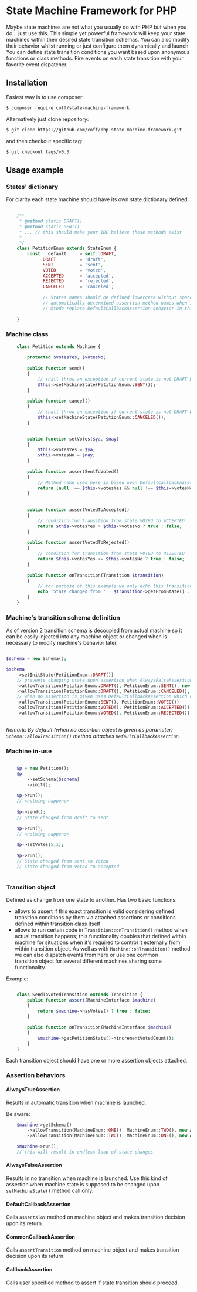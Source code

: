 # State Machine Framework for PHP

Maybe state machines are not what you usually do with PHP but when you do... just use this.
This simple yet powerful framework will keep your state machines within their desired state 
transition schemas. You can also modify their behavior whilst running or just configure them 
dynamically and launch. You can define state transition conditions you want based upon 
anonymous functions or class methods. Fire events on each state transition with your favorite
event dispatcher.

## Installation

Easiest way is to use composer:

```bash
$ composer require coff/state-machine-framework
```

Alternatively just clone repository:
```bash
$ git clone https://github.com/coff/php-state-machine-framework.git
```

and then checkout specific tag:
```bash
$ git checkout tags/v0.3
```

## Usage example

### States' dictionary

For clarity each state machine should have its own state dictionary defined.

```php
    
    /**
     * @method static DRAFT()
     * @method static SENT()
     * ... // this should make your IDE believe these methods exist
     *
     */
    class PetitionEnum extends StateEnum {
        const __default     = self::DRAFT,
              DRAFT         = 'draft',
              SENT          = 'sent',
              VOTED         = 'voted',
              ACCEPTED      = 'accepted',
              REJECTED      = 'rejected',
              CANCELED      = 'canceled';
              
              // States names should be defined lowercase without spaces and special characters due to 
              // automatically determined assertion method names when in use with DefaultCallbackAssertion
              // @todo replace DefaultCallbackAssertion behavior in this matter 
              
    }
```
### Machine class

```php
    class Petition extends Machine {
        
        protected $votesYes, $votesNo;
        
        public function send() 
        {
            // shall throw an exception if current state is not DRAFT because it wasn't allowed transition
            $this->setMachineState(PetitionEnum::SENT());
        }
        
        public function cancel() 
        {
            // shall throw an exception if current state is not DRAFT because it wasn't allowed transition
            $this->setMachineState(PetitionEnum::CANCELED());
        }

        
        public function setVotes($ya, $nay) 
        {
            $this->votesYes = $ya;
            $this->votesNo = $nay;
        }
        
        public function assertSentToVoted() 
        {
            // Method name used here is based upon DefaultCallbackAssertion. This can be changed though.
            return (null !== $this->votesYes && null !== $this->votesNo) ? true : false;
        }
        
        
        public function assertVotedToAccepted()
        {
            // condition for transition from state VOTED to ACCEPTED
            return $this->votesYes > $this->votesNo ? true : false;
        }
        
        public function assertVotedToRejected() 
        {
            // condition for transition from state VOTED to REJECTED
            return $this->votesYes <= $this->votesNo ? true : false;
        }
        
        public function onTransition(Transition $transition) 
        {
            // for purpose of this example we only echo this transition but you can easily dispatch an event from here 
            echo 'State changed from ' . $transition->getFromState() . ' to ' . $transition->getToState() . PHP_EOL;
        }
    }
```

### Machine's transition schema definition

As of version 2 transition schema is decoupled from actual machine so it can be easily injected into any machine object
or changed when is necessary to modify machine's behavior later.

```php

$schema = new Schema();

$schema
    ->setInitState(PetitionEnum::DRAFT())
    // prevents changing state upon assertion when AlwaysFalseAssertion is given
    ->allowTransition(PetitionEnum::DRAFT(), PetitionEnum::SENT(), new AlwaysFalseAssertion())
    ->allowTransition(PetitionEnum::DRAFT(), PetitionEnum::CANCELED(), new AlwaysFalseAssertion())
    // when no Assertion is given uses DefaultCallbackAssertion which calls assertXToY methods
    ->allowTransition(PetitionEnum::SENT(), PetitionEnum::VOTED())
    ->allowTransition(PetitionEnum::VOTED(), PetitionEnum::ACCEPTED())
    ->allowTransition(PetitionEnum::VOTED(), PetitionEnum::REJECTED());
    
```

*Remark: By default (when no assertion object is given as parameter) `Schema::allowTransition()` method attaches `DefaultCallbackAssertion`.*


### Machine in-use 
    
```php

    $p = new Petition();
    $p
        ->setSchema($schema)
        ->init();
    
    $p->run();
    // <nothing happens>
    
    $p->send();
    // State changed from draft to sent
    
    $p->run();
    // <nothing happens>
    
    $p->setVotes(5,1);
    
    $p->run();
    // State changed from sent to voted
    // State changed from voted to accepted
    
```    

### Transition object

Defined as change from one state to another. Has two basic functions:
- allows to assert if this exact transition is valid considering defined transition conditions by  them via 
  attached assertions or conditions defined within transition class itself
- allows to run certain code in `Transition::onTransition()` method when actual transition happens; this functionality
  doubles that defined within machine for situations when it's required to control it externally from within transition
  object. As well as with `Machine::onTransition()` method we can also dispatch events from here or use one common \
  transition object for several different machines sharing some functionality. 

Example:
```php

    class SendToVotedTransition extends Transition {
        public function assert(MachineInterface $machine) 
        {
            return $machine->hasVotes() ? true : false;    
        }
        
        public function onTransition(MachineInterface $machine)
        {
            $machine->getPetitionStats()->incrementVotedCount();
        }
    } 

```

Each transition object should have one or more assertion objects attached.

    
### Assertion behaviors

#### AlwaysTrueAssertion

Results in automatic transition when machine is launched. 

Be aware:

```php
    $machine->getSchema()
        ->allowTransition(MachineEnum::ONE(), MachineEnum::TWO(), new AlwaysTrueAssertion)
        ->allowTransition(MachineEnum::TWO(), MachineEnum::ONE(), new AlwaysTrueAssertion)
        
    $machine->run();
    // this will result in endless loop of state changes
```

#### AlwaysFalseAssertion

Results in no transition when machine is launched. Use this kind of assertion when machine state is supposed to be 
changed upon `setMachineState()` method call only. 

#### DefaultCallbackAssertion

Calls `assertXToY` method on machine object and makes transition decision upon its return.

#### CommonCallbackAssertion

Calls `assertTransition` method on machine object and makes transition decision upon its return.

#### CallbackAssertion

Calls user specified method to assert if state transition should proceed.
